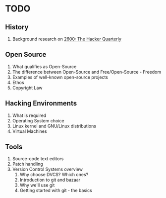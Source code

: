 # TODO

## History
 1. Background research on [2600: The Hacker Quarterly](http://www.2600.com/)

## Open Source

 1. What qualifies as Open-Source
 2. The difference between Open-Source and Free/Open-Source - Freedom
 3. Examples of well-known open-source projects
 4. Ethos
 5. Copyright Law

## Hacking Environments

 1. What is required
 2. Operating System choice
 3. Linux kernel and GNU/Linux distributions
 4. Virtual Machines

## Tools

 1. Source-code text editors
 2. Patch handling
 3. Version Control Systems overview
     1. Why choose DVCS? Which ones?
     2. Introduction to git and bazaar
     3. Why we'll use git
     4. Getting started with git - the basics
 
 